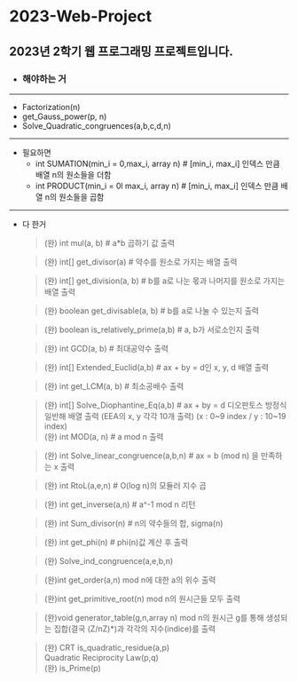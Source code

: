 # 2023-Web-Project
## 2023년 2학기 웹 프로그래밍 프로젝트입니다.


* ### 해야하는 거
- - -  
  * Factorization(n)   
  * get_Gauss_power(p, n)     
  * Solve_Quadratic_congruences(a,b,c,d,n)  

- - -
* 필요하면 
     * int SUMATION(min_i = 0,max_i, array n) # [min_i, max_i] 인덱스 만큼 배열 n의 원소들을 더함   
     * int PRODUCT(min_i = 0l max_i, array n) #    [min_i, max_i] 인덱스 만큼 배열 n의 원소들을 곱함

- - -
* 다 한거
  >
  > (완) int mul(a, b) # a*b 곱하기 값 출력
  
  > (완) int[] get_divisor(a) # 약수를 원소로 가지는 배열 출력
  
  > (완) int[] get_division(a, b) # b를 a로 나눈 몫과 나머지를 원소로 가지는 배열 출력
  
  > (완) boolean get_divisable(a, b) # b를 a로 나눌 수 있는지 출력
  
  > (완) boolean is_relatively_prime(a,b) # a, b가 서로소인지 출력
  
  > (완) int GCD(a, b) # 최대공약수 출력
  
  > (완) int[] Extended_Euclid(a,b) # ax + by = d인 x, y, d 배열 출력
  
  > (완) int get_LCM(a, b) # 최소공배수 출력
  
  > (완) int[] Solve_Diophantine_Eq(a,b) # ax + by = d 디오판토스 방정식 일반해 배열 출력
       (EEA의 x, y 각각 10개 출력) (x : 0~9 index / y : 10~19 index)  
  > (완) int MOD(a, n) # a mod n 출력
  
  > (완) int Solve_linear_congruence(a,b,n) # ax = b (mod n) 을 만족하는 x 출력
  
  > (완) int RtoL(a,e,n) # O(log n)의 모듈러 지수 곱
  
  > (완) int get_inverse(a,n) # a^-1 mod n 리턴
  
  > (완) int Sum_divisor(n) # n의 약수들의 합, sigma(n)
  
  > (완) int get_phi(n) # phi(n)값 계산 후 출력
  
  > (완) Solve_ind_congruence(a,e,b,n)

  > (완)int get_order(a,n) mod n에 대한 a의 위수 출력 

  > (완)int get_primitive_root(n) mod n의 원시근들 모두 출력

  > (완)void generator_table(g,n,array n) mod n의 원시근 g를 통해 생성되는 집합(결국 (Z/nZ)*)과 각각의 지수(indice)를 출력

  >  (완) CRT
  >  is_quadratic_residue(a,p)   
  >  Quadratic Reciprocity Law(p,q)   
  >  (완) is_Prime(p) 
  
